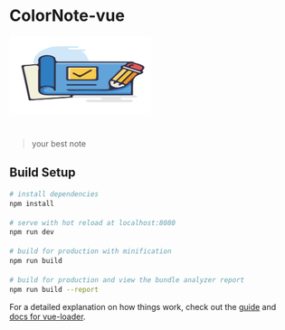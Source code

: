 
# ColorNote-vue





<img src="https://raw.githubusercontent.com/PomZWJ/colornote-vue/master/static/fav2.png" width="250" height="140">
	

#
> your best note

## Build Setup

``` bash
# install dependencies
npm install

# serve with hot reload at localhost:8080
npm run dev

# build for production with minification
npm run build

# build for production and view the bundle analyzer report
npm run build --report
```

For a detailed explanation on how things work, check out the [guide](http://vuejs-templates.github.io/webpack/) and [docs for vue-loader](http://vuejs.github.io/vue-loader).
